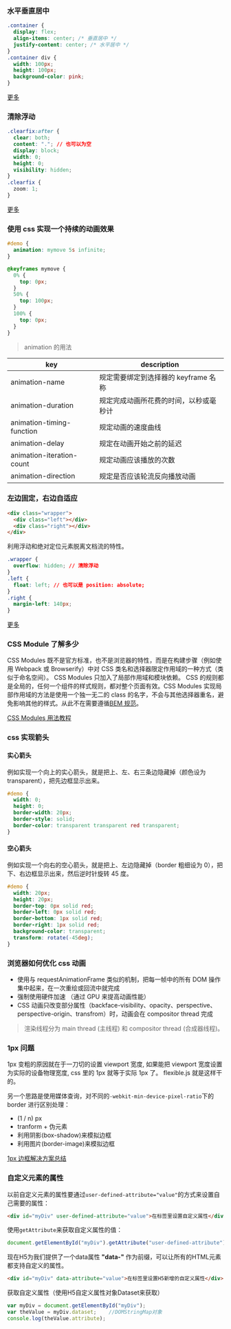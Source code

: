 ### 水平垂直居中

```css
.container {
  display: flex;
  align-items: center; /* 垂直居中 */
  justify-content: center; /* 水平居中 */
}
.container div {
  width: 100px;
  height: 100px;
  background-color: pink;
}
```

[更多](https://hamger.github.io/2017/03/09/div%E5%B1%85%E4%B8%AD/)

### 清除浮动

```css
.clearfix:after {
  clear: both;
  content: "."; // 也可以为空
  display: block;
  width: 0;
  height: 0;
  visibility: hidden;
}
.clearfix {
  zoom: 1;
}
```

[更多](https://hamger.github.io/2017/03/12/%E6%B8%85%E9%99%A4%E6%B5%AE%E5%8A%A8/)

### 使用 css 实现一个持续的动画效果

```css
#demo {
  animation: mymove 5s infinite;
}

@keyframes mymove {
  0% {
    top: 0px;
  }
  50% {
    top: 100px;
  }
  100% {
    top: 0px;
  }
}
```

> animation 的用法

| key                       | description                            |
| ------------------------- | -------------------------------------- |
| animation-name            | 规定需要绑定到选择器的 keyframe 名称   |
| animation-duration        | 规定完成动画所花费的时间，以秒或毫秒计 |
| animation-timing-function | 规定动画的速度曲线                     |
| animation-delay           | 规定在动画开始之前的延迟               |
| animation-iteration-count | 规定动画应该播放的次数                 |
| animation-direction       | 规定是否应该轮流反向播放动画           |

### 左边固定，右边自适应

```html
<div class="wrapper">
  <div class="left"></div>
  <div class="right"></div>
</div>
```

利用浮动和绝对定位元素脱离文档流的特性。

```css
.wrapper {
  overflow: hidden; // 清除浮动
}
.left {
  float: left; // 也可以是 position: absolute;
}
.right {
  margin-left: 140px;
}
```

[更多](https://hamger.github.io/2018/03/15/%E5%AE%9E%E7%8E%B0%E4%B8%A4%E6%A0%8F%E5%B8%83%E5%B1%80/)

### CSS Module 了解多少

CSS Modules 既不是官方标准，也不是浏览器的特性，而是在构建步骤（例如使用 Webpack 或 Browserify）中对 CSS 类名和选择器限定作用域的一种方式（类似于命名空间）。
CSS Modules 只加入了局部作用域和模块依赖。
CSS 的规则都是全局的，任何一个组件的样式规则，都对整个页面有效。CSS Modules 实现局部作用域的方法是使用一个独一无二的 class 的名字，不会与其他选择器重名，避免影响其他的样式。从此不在需要遵循[BEM 规范](https://css-tricks.com/bem-101/)。

[CSS Modules 用法教程](http://www.ruanyifeng.com/blog/2016/06/css_modules.html)

### css 实现箭头

#### 实心箭头

例如实现一个向上的实心箭头，就是把上、左、右三条边隐藏掉（颜色设为 transparent），把先边框显示出来。

```css
#demo {
  width: 0;
  height: 0;
  border-width: 20px;
  border-style: solid;
  border-color: transparent transparent red transparent;
}
```

#### 空心箭头

例如实现一个向右的空心箭头，就是把上、左边隐藏掉（border 粗细设为 0），把下、右边框显示出来，然后逆时针旋转 45 度。

```css
#demo {
  width: 20px;
  height: 20px;
  border-top: 0px solid red;
  border-left: 0px solid red;
  border-bottom: 1px solid red;
  border-right: 1px solid red;
  background-color: transparent;
  transform: rotate(-45deg);
}
```

### 浏览器如何优化 css 动画

- 使用与 requestAnimationFrame 类似的机制，把每一帧中的所有 DOM 操作集中起来，在一次重绘或回流中就完成
- 强制使用硬件加速 （通过 GPU 来提高动画性能）
- CSS 动画只改变部分属性（backface-visibility、opacity、perspective、perspective-origin、transfrom）时，动画会在 compositor thread 完成

> 渲染线程分为 main thread (主线程) 和 compositor thread (合成器线程)。

### 1px 问题

1px 变粗的原因就在于一刀切的设置 viewport 宽度, 如果能把 viewport 宽度设置为实际的设备物理宽度, css 里的 1px 就等于实际 1px 了。 flexible.js 就是这样干的。

另一个思路是使用媒体查询，对不同的`-webkit-min-device-pixel-ratio`下的 border 进行区别处理：

- (1 / n) px
- tranform + 伪元素
- 利用阴影(box-shadow)来模拟边框
- 利用图片(border-image)来模拟边框

[1px 边框解决方案总结](https://juejin.im/post/5af136b8f265da0b7a20a40e#heading-2)


### 自定义元素的属性
以前自定义元素的属性要通过`user-defined-attribute="value"`的方式来设置自己需要的属性：
```html
<div id="myDiv" user-defined-attribute="value">在标签里设置自定义属性</div>
```
使用`getAttribute`来获取自定义属性的值：
```js
document.getElementById("myDiv").getAttribute("user-defined-attribute")
```

现在H5为我们提供了一个data属性 **"data-"** 作为前缀，可以让所有的HTML元素都支持自定义的属性。
```html
<div id="myDiv" data-attribute="value">在标签里设置H5新增的自定义属性</div>
```
获取自定义属性（使用H5自定义属性对象Dataset来获取）
```js
var myDiv = document.getElementById("myDiv");
var theValue = myDiv.dataset;    //DOMStringMap对象
console.log(theValue.attribute);
```
